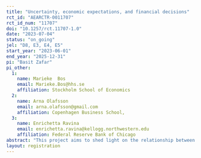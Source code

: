 ```yaml
---
title: "Uncertainty, economic expectations, and financial decisions"
rct_id: "AEARCTR-0011707"
rct_id_num: "11707"
doi: "10.1257/rct.11707-1.0"
date: "2023-07-04"
status: "on_going"
jel: "D8, E3, E4, E5"
start_year: "2023-06-01"
end_year: "2025-12-31"
pi: "Basit Zafar"
pi_other:
  1:
    name: Marieke  Bos
    email: Marieke.Bos@hhs.se
    affiliation: Stockholm School of Economics
  2:
    name: Arna Olafsson
    email: arna.olafsson@gmail.com
    affiliation: Copenhagen Business School,
  3:
    name: Enrichetta Ravina
    email: enrichetta.ravina@kellogg.northwestern.edu
    affiliation: Federal Reserve Bank of Chicago
abstract: "This project aims to shed light on the relationship between households’ expectations, their understanding of the relationship between inflation and other economic variables, and their high-frequency data on financial and labor market decisions. Specifically, in the first wave we survey clients of an Icelandic Bank and link these data to high-frequency data on their financial decisions. In the survey, at the baseline, we elicit respondents’ expectations regarding inflation, income, spending, consumption, choice of mortgage type, etc., as well as how they perceive the link between inflation and other various economic variables. A randomized subset of respondents is then informed either about (1) the past and current rate of inflation; (2) the past and current rate of inflation, and the real income effects of inflation (for example, erosion of income as well as debt in the case of high inflation; implications for inflation-indexed versus non-indexed mortgages); (3) the past and current rate of inflation, and the intertemporal substitution channel in the presence of inflation; (4) the past and current rate of inflation, and both the real income effect of inflation and the intertemporal substitution effect. At the endline, respondents are re-asked about their expectations and intended plans. We then also propose to investigate the impact on actual subsequent financial decisions, using the bank data. In the second wave, to be fielded a few months later, we will ask respondents again about their intermittent spending, financial decisions, and labor market outcomes, re-test their understanding of the mechanisms linking inflation and other macro and micro-economic variables, and study the degree and the persistence of learning about them. "
layout: registration
---
```


